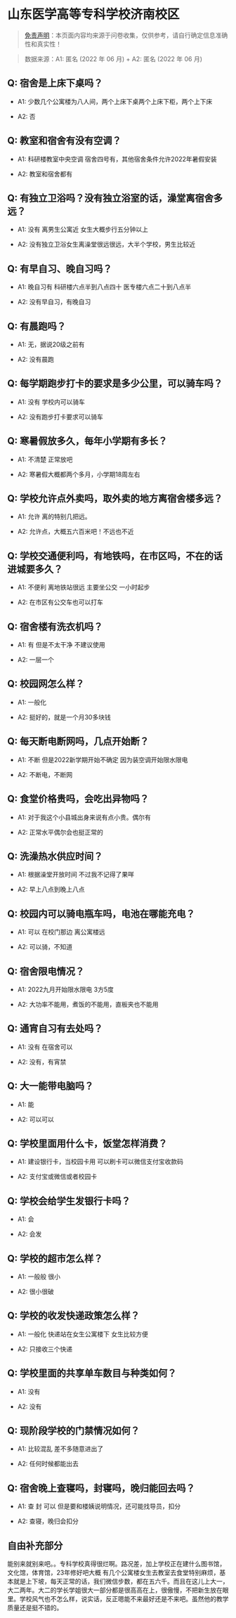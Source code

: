 # 山东医学高等专科学校济南校区

> [免责声明](https://colleges.chat/#_3)：本页面内容均来源于问卷收集，仅供参考，请自行确定信息准确性和真实性！

> 数据来源：A1: 匿名 (2022 年 06 月) + A2: 匿名 (2022 年 06 月)

## Q: 宿舍是上床下桌吗？

- A1: 少数几个公寓楼为八人间，两个上床下桌两个上床下柜，两个上下床

- A2: 否

## Q: 教室和宿舍有没有空调？

- A1: 科研楼教室中央空调 宿舍四号有，其他宿舍条件允许2022年暑假安装

- A2: 教室和宿舍都有

## Q: 有独立卫浴吗？没有独立浴室的话，澡堂离宿舍多远？

- A1: 没有 离男生公寓近 女生大概步行五分钟以上

- A2: 没有独立卫浴女生离澡堂很远很远，大半个学校，男生比较近

## Q: 有早自习、晚自习吗？

- A1: 晚自习有 科研楼六点半到八点四十 医专楼六点二十到八点半

- A2: 没有早自习，有晚自习

## Q: 有晨跑吗？

- A1: 无，据说20级之前有

- A2: 没有晨跑

## Q: 每学期跑步打卡的要求是多少公里，可以骑车吗？

- A1: 没有 学校内可以骑车

- A2: 没有跑步打卡要求可以骑车

## Q: 寒暑假放多久，每年小学期有多长？

- A1: 不清楚 正常放吧

- A2: 寒暑假大概都两个多月，小学期18周左右

## Q: 学校允许点外卖吗，取外卖的地方离宿舍楼多远？

- A1: 允许 离的特别几把远。

- A2: 允许点，大概五六百米吧！不远也不近

## Q: 学校交通便利吗，有地铁吗，在市区吗，不在的话进城要多久？

- A1: 不便利 离地铁站很远 主要坐公交 一小时起步

- A2: 在市区有公交车也可以打车

## Q: 宿舍楼有洗衣机吗？

- A1: 有 但是不太干净 不建议使用

- A2: 一层一个

## Q: 校园网怎么样？

- A1: 一般化

- A2: 挺好的，就是一个月30多块钱

## Q: 每天断电断网吗，几点开始断？

- A1: 不断 但是2022新学期开始不确定 因为装空调开始限水限电

- A2: 不断电，不断网

## Q: 食堂价格贵吗，会吃出异物吗？

- A1: 对于我这个小县城出身来说有点小贵。偶尔有

- A2: 正常水平偶尔会也挺正常的

## Q: 洗澡热水供应时间？

- A1: 根据澡堂开放时间 不过我不记得了果咩

- A2: 早上八点到晚上八点

## Q: 校园内可以骑电瓶车吗，电池在哪能充电？

- A1: 可以 在校门那边 离公寓楼远

- A2: 可以骑，不知道

## Q: 宿舍限电情况？

- A1: 2022九月开始限水限电 3方5度

- A2: 大功率不能用，煮饭的不能用，直板夹也不能用

## Q: 通宵自习有去处吗？

- A1: 没有 在宿舍可以

- A2: 没有，有宵禁

## Q: 大一能带电脑吗？

- A1: 能

- A2: 可以可以

## Q: 学校里面用什么卡，饭堂怎样消费？

- A1: 建设银行卡，当校园卡用 可以刷卡可以微信支付宝收款码

- A2: 支付宝或微信或者校园卡

## Q: 学校会给学生发银行卡吗？

- A1: 会

- A2: 会发

## Q: 学校的超市怎么样？

- A1: 一般般 很小

- A2: 很小很破

## Q: 学校的收发快递政策怎么样？

- A1: 一般化 快递站在女生公寓楼下 女生比较方便

- A2: 只接收三个快递

## Q: 学校里面的共享单车数目与种类如何？

- A1: 没有

- A2: 没有

## Q: 现阶段学校的门禁情况如何？

- A1: 比较混乱 差不多随意进出了

- A2: 任何时候都能出去

## Q: 宿舍晚上查寝吗，封寝吗，晚归能回去吗？

- A1: 查 封 可以 但是要和楼姨说明情况，还可能找导员，扣分

- A2: 查寝，晚归会扣分

## 自由补充部分

能别来就别来吧。。专科学校真得很烂啊。路况差，加上学校正在建什么图书馆，文化馆，体育馆，23年修好吧大概 有几个公寓楼女生去教室去食堂特别麻烦，基本就是上下坡，每天正常的话，我们微信步数，都在五六千。而且在这儿上大一，大二两年。大二的学长学姐很大一部分都是很高高在上，很傲慢，不把新生放在眼里。学校风气也不怎么样，说实话，反正嗯能不来最好还是不来吧。虽然他的教学质量还是挺不错的。